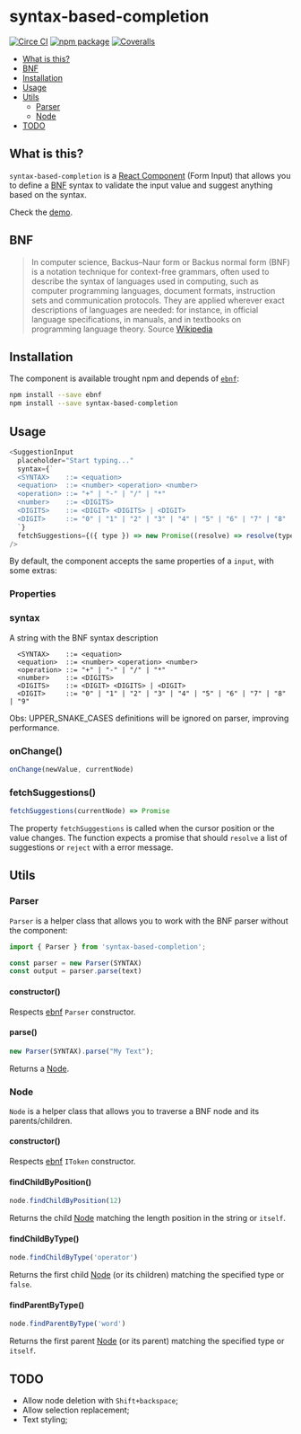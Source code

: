 # syntax-based-completion

[![Circe CI][build-badge]][build]
[![npm package][npm-badge]][npm]
[![Coveralls][coveralls-badge]][coveralls]

- [What is this?](#what-is-this)
- [BNF](#bnf)
- [Installation](#installation)
- [Usage](#usage)
- [Utils](#utils)
  - [Parser](#parser)
  - [Node](#node)
- [TODO](#todo)

## What is this?

`syntax-based-completion` is a [React Component](react-component) (Form Input) that allows you to define a [BNF](bnf) syntax to validate the input value and suggest anything based on the syntax.

Check the [demo](demo).

## BNF

> In computer science, Backus–Naur form or Backus normal form (BNF) is a notation technique for context-free grammars, often used to describe the syntax of languages used in computing, such as computer programming languages, document formats, instruction sets and communication protocols. They are applied wherever exact descriptions of languages are needed: for instance, in official language specifications, in manuals, and in textbooks on programming language theory.
Source [Wikipedia](bnf)

## Installation

The component is available trought npm and depends of [`ebnf`](node-ebnf):

```bash
npm install --save ebnf
npm install --save syntax-based-completion
```

## Usage

```javascript
<SuggestionInput
  placeholder="Start typing..."
  syntax={`
  <SYNTAX>    ::= <equation>
  <equation>  ::= <number> <operation> <number>
  <operation> ::= "+" | "-" | "/" | "*"
  <number>    ::= <DIGITS>
  <DIGITS>    ::= <DIGIT> <DIGITS> | <DIGIT>
  <DIGIT>     ::= "0" | "1" | "2" | "3" | "4" | "5" | "6" | "7" | "8" | "9"
  `}
  fetchSuggestions={({ type }) => new Promise((resolve) => resolve(type === 'operation' ? ["+", "-", "/", "*"] || []))}
/>
```

By default, the component accepts the same properties of a `input`, with some extras:

### Properties

### syntax

A string with the BNF syntax description

``` ebnf
  <SYNTAX>    ::= <equation>
  <equation>  ::= <number> <operation> <number>
  <operation> ::= "+" | "-" | "/" | "*"
  <number>    ::= <DIGITS>
  <DIGITS>    ::= <DIGIT> <DIGITS> | <DIGIT>
  <DIGIT>     ::= "0" | "1" | "2" | "3" | "4" | "5" | "6" | "7" | "8" | "9"
```

Obs: UPPER_SNAKE_CASES definitions will be ignored on parser, improving performance.

### onChange()

``` javascript
onChange(newValue, currentNode)
```


### fetchSuggestions()

``` javascript
fetchSuggestions(currentNode) => Promise
```

The property `fetchSuggestions` is called when the cursor position or the value changes.
The function expects a promise that should `resolve` a list of suggestions or `reject` with a error message.

## Utils

### Parser

`Parser` is a helper class that allows you to work with the BNF parser without the component:

``` javascript
import { Parser } from 'syntax-based-completion';

const parser = new Parser(SYNTAX)
const output = parser.parse(text)
```

#### constructor()

Respects [ebnf](node-ebnf) `Parser` constructor.

#### parse()

``` javascript
new Parser(SYNTAX).parse("My Text");
```

Returns a [Node](#node).

### Node

`Node` is a helper class that allows you to traverse a BNF node and its parents/children.

#### constructor()

Respects [ebnf](node-ebnf) `IToken` constructor.

#### findChildByPosition()

``` javascript
node.findChildByPosition(12)
```

Returns the child [Node](#node) matching the length position in the string or `itself`.

#### findChildByType()

``` javascript
node.findChildByType('operator')
```

Returns the first child [Node](#node) (or its children) matching the specified type or `false`.

#### findParentByType()

``` javascript
node.findParentByType('word')
```

Returns the first parent [Node](#node) (or its parent) matching the specified type or `itself`.


## TODO

- Allow node deletion with `Shift+backspace`;
- Allow selection replacement;
- Text styling;

[demo]: https://jrfferreira.github.io/syntax-based-completion/demo/dist/
[react-component]: https://reactjs.org/docs/react-component.html
[node-ebnf]: https://github.com/lys-lang/node-ebnf
[bnf]: https://en.wikipedia.org/wiki/Backus%E2%80%93Naur_form
[build-badge]: https://circleci.com/gh/jrfferreira/syntax-based-completion.svg?style=svg
[build]: https://circleci.com/gh/jrfferreira/syntax-based-completion
[npm-badge]: https://img.shields.io/npm/v/syntax-based-completion.png?style=flat-square
[npm]: https://www.npmjs.org/package/syntax-based-completion
[coveralls-badge]: https://img.shields.io/coveralls/jrfferreira/syntax-based-completion/master.png?style=flat-square
[coveralls]: https://coveralls.io/github/jrfferreira/syntax-based-completion
